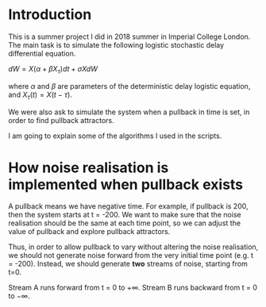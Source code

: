# Introduction  
This is a summer project I did in 2018 summer in Imperial College London. The main task is to simulate the following logistic stochastic delay differential equation. 

$dW=X( \alpha +\beta X_\tau )dt+\sigma X dW$

where $\alpha$ and $\beta$ are parameters of the deterministic delay logistic equation, and $X_\tau(t)=X(t-\tau)$.

We were also ask to simulate the system when a pullback in time is set, in order to find pullback attractors.

I am going to explain some of the algorithms I used in the scripts.

# How noise realisation is implemented when pullback exists

A pullback means we have negative time. For example, if pullback is 200, then the system starts at t = -200.  We want to make sure that the noise realisation should be the same at each time point, so we can adjust the value of pullback and explore pullback attractors.  

Thus, in order to allow pullback to vary without altering the noise realisation, we should not generate noise forward from the very initial time point (e.g. t = -200). Instead, we should generate **two** streams of noise, starting from t=0. 

Stream A  runs forward from t = 0 to $+\infty$.
Stream B runs backward from t = 0 to $-\infty$.



<!--stackedit_data:
eyJoaXN0b3J5IjpbNzQxMzA3MTE3LDEzOTkxNzk5ODAsMTAyOD
QyNTEyNiwtMzgzMTM4MzQ0LDYzNjU5MDYzNF19
-->